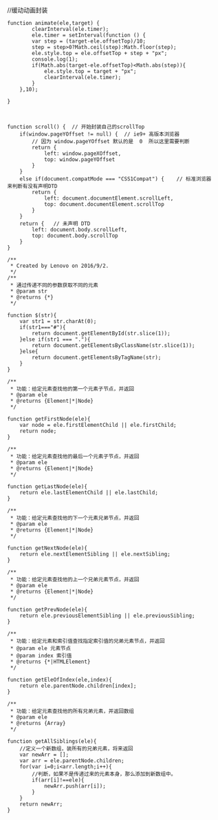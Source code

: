  //缓动动画封装

    function animate(ele,target) {
            clearInterval(ele.timer);
            ele.timer = setInterval(function () {
            var step = (target-ele.offsetTop)/10;
            step = step>0?Math.ceil(step):Math.floor(step);
            ele.style.top = ele.offsetTop + step + "px";
            console.log(1);
            if(Math.abs(target-ele.offsetTop)<Math.abs(step)){
                ele.style.top = target + "px";
                clearInterval(ele.timer);
            }
        },10);

    }



    function scroll() {  // 开始封装自己的scrollTop
        if(window.pageYOffset != null) {  // ie9+ 高版本浏览器
            // 因为 window.pageYOffset 默认的是  0  所以这里需要判断
            return {
                left: window.pageXOffset,
                top: window.pageYOffset
            }
        }
        else if(document.compatMode === "CSS1Compat") {    // 标准浏览器   来判断有没有声明DTD
            return {
                left: document.documentElement.scrollLeft,
                top: document.documentElement.scrollTop
            }
        }
        return {   // 未声明 DTD
            left: document.body.scrollLeft,
            top: document.body.scrollTop
        }
    }

    /**
     * Created by Lenovo on 2016/9/2.
     */
    /**
     * 通过传递不同的参数获取不同的元素
     * @param str
     * @returns {*}
     */

    function $(str){
        var str1 = str.charAt(0);
        if(str1==="#"){
            return document.getElementById(str.slice(1));
        }else if(str1 === "."){
            return document.getElementsByClassName(str.slice(1));
        }else{
            return document.getElementsByTagName(str);
        }
    }

    /**
     * 功能：给定元素查找他的第一个元素子节点，并返回
     * @param ele
     * @returns {Element|*|Node}
     */

    function getFirstNode(ele){
        var node = ele.firstElementChild || ele.firstChild;
        return node;
    }

    /**
     * 功能：给定元素查找他的最后一个元素子节点，并返回
     * @param ele
     * @returns {Element|*|Node}
     */

    function getLastNode(ele){
        return ele.lastElementChild || ele.lastChild;
    }

    /**
     * 功能：给定元素查找他的下一个元素兄弟节点，并返回
     * @param ele
     * @returns {Element|*|Node}
     */

    function getNextNode(ele){
        return ele.nextElementSibling || ele.nextSibling;
    }

    /**
     * 功能：给定元素查找他的上一个兄弟元素节点，并返回
     * @param ele
     * @returns {Element|*|Node}
     */

    function getPrevNode(ele){
        return ele.previousElementSibling || ele.previousSibling;
    }

    /**
     * 功能：给定元素和索引值查找指定索引值的兄弟元素节点，并返回
     * @param ele 元素节点
     * @param index 索引值
     * @returns {*|HTMLElement}
     */

    function getEleOfIndex(ele,index){
        return ele.parentNode.children[index];
    }

    /**
     * 功能：给定元素查找他的所有兄弟元素，并返回数组
     * @param ele
     * @returns {Array}
     */

    function getAllSiblings(ele){
        //定义一个新数组，装所有的兄弟元素，将来返回
        var newArr = [];
        var arr = ele.parentNode.children;
        for(var i=0;i<arr.length;i++){
            //判断，如果不是传递过来的元素本身，那么添加到新数组中。
            if(arr[i]!==ele){
                newArr.push(arr[i]);
            }
        }
        return newArr;
    }
